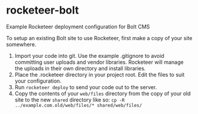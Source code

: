 # rocketeer-bolt
Example Rocketeer deployment configuration for Bolt CMS

To setup an existing Bolt site to use Rocketeer, first make a copy of your site somewhere.
1. Import your code into git. Use the example .gitignore to avoid committing user uploads and vendor libraries. Rocketeer will manage the uploads in their own directory and install libraries.
1. Place the .rocketeer directory in your project root. Edit the files to suit your configuration.
1. Run `rocketeer deploy` to send your code out to the server.
1. Copy the contents of your `web/files` directory from the copy of your old site to the new `shared` directory like so:
    `cp -R ../example.com.old/web/files/* shared/web/files/`